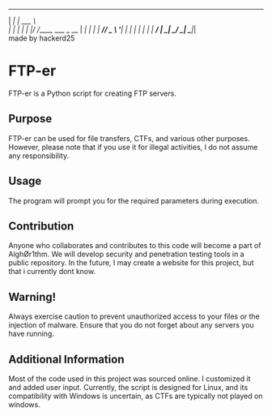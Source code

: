 ______ ___________                
|  ___|_   _| ___ \               
| |_    | | | |_/ /_____ ___ _ __ 
|  _|   | | |  __/______/ _ \ '__|
| |     | | | |        |  __/ |
\_|     \_/ \_|         \___|_|   
                 made by hackerd25
# FTP-er

FTP-er is a Python script for creating FTP servers.

## Purpose
FTP-er can be used for file transfers, CTFs, and various other purposes. However, please note that if you use it for illegal activities, I do not assume any responsibility.

## Usage
The program will prompt you for the required parameters during execution.

## Contribution
Anyone who collaborates and contributes to this code will become a part of AlghØr1thm. We will develop security and penetration testing tools in a public repository. In the future, I may create a website for this project, but that i currently dont know.

## Warning!
Always exercise caution to prevent unauthorized access to your files or the injection of malware. Ensure that you do not forget about any servers you have running.

## Additional Information
Most of the code used in this project was sourced online. I customized it and added user input. Currently, the script is designed for Linux, and its compatibility with Windows is uncertain, as CTFs are typically not played on windows.


